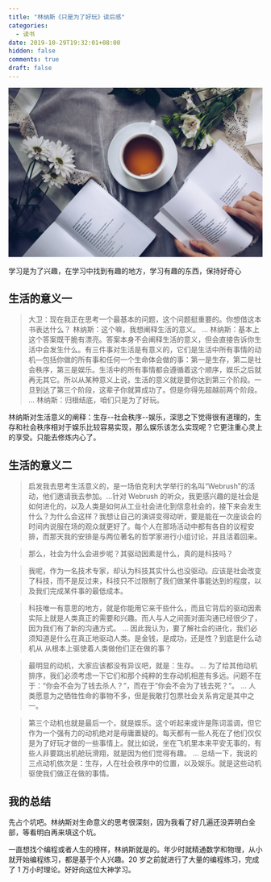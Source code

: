 ```yaml
---
title: "林纳斯《只是为了好玩》读后感"
categories:
  - 读书
date: 2019-10-29T19:32:01+08:00
hidden: false
comments: true
draft: false
---
```


![](https://raw.githubusercontent.com/alwqx/picx-images-hosting/master/common/banner/reading-01.jpg)

学习是为了兴趣，在学习中找到有趣的地方，学习有趣的东西，保持好奇心

<!--more-->

## 生活的意义一

> 大卫：现在我正在思考一个最基本的问题，这个问题挺重要的。你想借这本书表达什么？
> 林纳斯：这个嘛，我想阐释生活的意义。
> …
> 林纳斯：基本上这个答案既干脆有漂亮。答案本身不会阐释生活的意义，但会直接告诉你生活中会发生什么。有三件事对生活是有意义的，它们是生活中所有事情的动机—包括你做的所有事和任何一个生命体会做的事：第一是生存，第二是社会秩序，第三是娱乐。生活中的所有事情都会遵循着这个顺序，娱乐之后就再无其它。所以从某种意义上说，生活的意义就是要你达到第三个阶段。一旦到达了第三个阶段，这辈子你就算成功了。但是你得先超越前两个阶段。
> …
> 林纳斯：归根结底，咱们只是为了好玩。

林纳斯对生活意义的阐释：生存--社会秩序--娱乐，深思之下觉得很有道理的，生存和社会秩序相对于娱乐比较容易实现，那么娱乐该怎么实现呢？它更注重心灵上的享受。只能去修炼内心了。

## 生活的意义二

> 启发我去思考生活意义的，是一场伯克利大学举行的名叫“Webrush”的活动，他们邀请我去参加。…针对 Webrush 的听众，我更感兴趣的是社会是如何进化的，以及人类是如何从工业社会进化到信息社会的，接下来会发生什么？为什么会这样？我想让自己的演讲变得动听，要是能在一次座谈会的时间内说服在场的观众就更好了。每个人在那场活动中都有各自的议程安排，而那天我的安排是与两位著名的哲学家进行小组讨论，并且活着回来。

> 那么，社会为什么会进步呢？其驱动因素是什么，真的是科技吗？

> 我呢，作为一名技术专家，却认为科技其实什么也没驱动。应该是社会改变了科技，而不是反过来，科技只不过限制了我们做某件事能达到的程度，以及我们完成某件事的最低成本。

> 科技唯一有意思的地方，就是你能用它来干些什么，而且它背后的驱动因素实际上就是人类真正的需要和兴趣。而人与人之间面对面沟通已经很少了，因为我们有了新的沟通方式。
> …
> 因此我认为，要了解社会的进化，我们必须知道是什么在真正地驱动人类。是金钱，是成功，还是性？到底是什么动机从 从根本上驱使着人类做他们正在做的事？

> 最明显的动机，大家应该都没有异议吧，就是：生存。
> …
> 为了给其他动机排序，我们必须考虑一下它们和那个纯粹的生存动机相差有多远。问题不在于：“你会不会为了钱去杀人？”，而在于”你会不会为了钱去死？“。
> …
> 人类愿意为之牺牲性命的事物不多，但是我敢打包票社会关系肯定是其中之一。

> 第三个动机也就是最后一个，就是娱乐。这个听起来或许是陈词滥调，但它作为一个强有力的动机绝对是毋庸置疑的。每天都有一些人死在了他们仅仅是为了好玩才做的一些事情上。就比如说，坐在飞机里本来平安无事的，有些人非要跳出机舱玩滑翔，就是因为他们觉得有趣。
> …
> 总结一下，我说的三点动机依次是：生存，人在社会秩序中的位置，以及娱乐。就是这些动机驱使我们做正在做的事情。

## 我的总结

先占个坑吧。林纳斯对生命意义的思考很深刻，因为我看了好几遍还没弄明白全部，等看明白再来填这个坑。

一直想找个编程或者人生的榜样，林纳斯就是的。年少时就精通数学和物理，从小就开始编程练习，都是基于个人兴趣。20 岁之前就进行了大量的编程练习，完成了 1 万小时理论。好好向这位大神学习。

